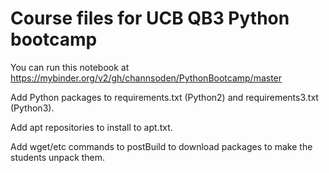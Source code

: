 # Course files for UCB QB3 Python bootcamp
You can run this notebook at https://mybinder.org/v2/gh/channsoden/PythonBootcamp/master

Add Python packages to requirements.txt (Python2) and requirements3.txt (Python3).

Add apt repositories to install to apt.txt.

Add wget/etc commands to postBuild to download packages to make the students unpack them.
